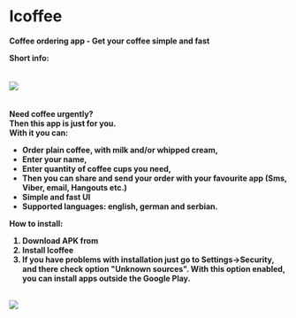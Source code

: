 # Icoffee
<b>Coffee ordering app - Get your coffee simple and fast</b>

<b>Short info:<b/><br /><br />  
<img src="http://i.imgur.com/NzaGda9.png"/><br /><br />  
Need coffee urgently?<br /> 
Then this app is just for you.<br /> 
With it you can:<br /> 
- Order plain coffee, with milk and/or whipped cream,<br /> 
- Enter your name,<br /> 
- Enter quantity of coffee cups you need,<br /> 
- Then you can share and send your order with your favourite app (Sms, Viber, email, Hangouts etc.)<br /> 
- Simple and fast UI<br /> 
- Supported languages: english, german and serbian.<br /> 

<b>How to install:</b><br /> 
1. Download APK from<br /> 
2. Install Icoffee<br /> 
3. If you have problems with installation just go to Settings->Security, and there check option &#34;Unknown sources&#34;. With this option enabled, you can install apps outside the Google Play.<br /><br />  
<img src="http://i.imgur.com/oI4JVZD.png"/> 



